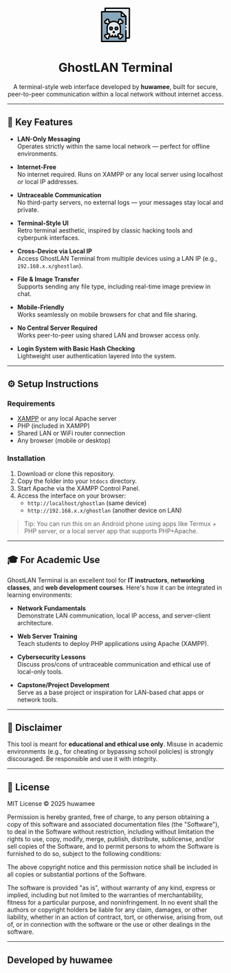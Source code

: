 <p align="center">
  <img src="skull.png" alt="GhostLAN Logo" width="80" />
</p>

<h1 align="center">GhostLAN Terminal</h1>

<p align="center">
  A terminal-style web interface developed by <strong>huwamee</strong>, built for secure, peer-to-peer communication within a local network without internet access.
</p>

<hr>

## 🔐 Key Features

- **LAN-Only Messaging**  
  Operates strictly within the same local network — perfect for offline environments.

- **Internet-Free**  
  No internet required. Runs on XAMPP or any local server using localhost or local IP addresses.

- **Untraceable Communication**  
  No third-party servers, no external logs — your messages stay local and private.

- **Terminal-Style UI**  
  Retro terminal aesthetic, inspired by classic hacking tools and cyberpunk interfaces.

- **Cross-Device via Local IP**  
  Access GhostLAN Terminal from multiple devices using a LAN IP (e.g., `192.168.x.x/ghostlan`).

- **File & Image Transfer**  
  Supports sending any file type, including real-time image preview in chat.

- **Mobile-Friendly**  
  Works seamlessly on mobile browsers for chat and file sharing.

- **No Central Server Required**  
  Works peer-to-peer using shared LAN and browser access only.

- **Login System with Basic Hash Checking**  
  Lightweight user authentication layered into the system.

---

## ⚙️ Setup Instructions

### Requirements
- [XAMPP](https://www.apachefriends.org/index.html) or any local Apache server  
- PHP (included in XAMPP)  
- Shared LAN or WiFi router connection  
- Any browser (mobile or desktop)

### Installation
1. Download or clone this repository.  
2. Copy the folder into your `htdocs` directory.  
3. Start Apache via the XAMPP Control Panel.  
4. Access the interface on your browser:  
   - `http://localhost/ghostlan` (same device)  
   - `http://192.168.x.x/ghostlan` (another device on LAN)

> Tip: You can run this on an Android phone using apps like Termux + PHP server, or a local server app that supports PHP+Apache.

---

## 🎓 For Academic Use

GhostLAN Terminal is an excellent tool for **IT instructors**, **networking classes**, and **web development courses**. Here's how it can be integrated in learning environments:

- **Network Fundamentals**  
  Demonstrate LAN communication, local IP access, and server-client architecture.

- **Web Server Training**  
  Teach students to deploy PHP applications using Apache (XAMPP).

- **Cybersecurity Lessons**  
  Discuss pros/cons of untraceable communication and ethical use of local-only tools.

- **Capstone/Project Development**  
  Serve as a base project or inspiration for LAN-based chat apps or network tools.

---

## 🚧 Disclaimer

This tool is meant for **educational and ethical use only**. Misuse in academic environments (e.g., for cheating or bypassing school policies) is strongly discouraged. Be responsible and use it with integrity.

---

## 📜 License

MIT License © 2025 huwamee

Permission is hereby granted, free of charge, to any person obtaining a copy
of this software and associated documentation files (the "Software"), to deal
in the Software without restriction, including without limitation the rights
to use, copy, modify, merge, publish, distribute, sublicense, and/or sell
copies of the Software, and to permit persons to whom the Software is
furnished to do so, subject to the following conditions:

The above copyright notice and this permission notice shall be included in all
copies or substantial portions of the Software.

The software is provided "as is", without warranty of any kind, express or implied, 
including but not limited to the warranties of merchantability, fitness for a particular 
purpose, and noninfringement. In no event shall the authors or copyright holders be liable 
for any claim, damages, or other liability, whether in an action of contract, tort, or otherwise, 
arising from, out of, or in connection with the software or the use or other dealings in the software.

---

## Developed by **huwamee**
